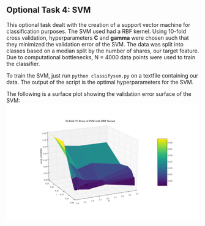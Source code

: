 <h2>Optional Task 4: SVM</h2>

This optional task dealt with the creation of a support vector machine for classification purposes. The SVM used had a RBF kernel. Using 10-fold cross validation, hyperparameters __C__ and __gamma__ were chosen such that they minimized the validation error of the SVM. The data was split into classes based on a median split by the number of shares, our target feature. Due to computational bottlenecks, N = 4000 data points were used to train the classifier.

To train the SVM, just run `python classifysvm.py` on a textfile containing our data. The output of the script is the optimal hyperparameters for the SVM.

The following is a surface plot showing the validation error surface of the SVM:
![SVM Error Plot](svm_err_graph.png)
